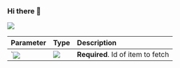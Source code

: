 ### Hi there 👋

<img align="center" src="https://github-readme-stats.vercel.app/api/top-langs/?username=genego-dev&theme=dark" />


| Parameter | Type     | Description                       |
| :-------- | :------- | :-------------------------------- |
| `<img align="center" src="https://github-readme-stats.vercel.app/api/top-langs/?username=genego-dev&theme=dark" />      | <img align="center" src="https://github-readme-stats.vercel.app/api/top-langs/?username=genego-dev&theme=dark" />| **Required**. Id of item to fetch |




<!--
**genego-dev/genego-dev** is a ✨ _special_ ✨ repository because its `README.md` (this file) appears on your GitHub profile.

Here are some ideas to get you started:

- 🔭 I’m currently working on ...
- 🌱 I’m currently learning ...
- 👯 I’m looking to collaborate on ...
- 🤔 I’m looking for help with ...
- 💬 Ask me about ...
- 📫 How to reach me: ...
- 😄 Pronouns: ...
- ⚡ Fun fact: ...
-->
